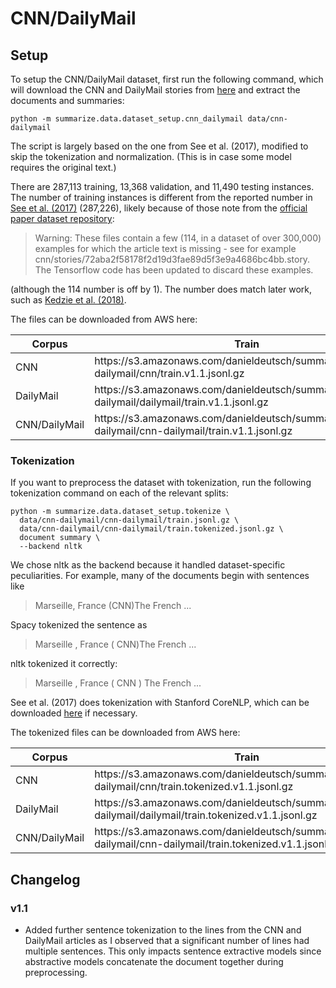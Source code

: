 # CNN/DailyMail
## Setup
To setup the CNN/DailyMail dataset, first run the following command, which will download the CNN and DailyMail stories from [here](https://cs.nyu.edu/~kcho/DMQA/) and extract the documents and summaries:
```
python -m summarize.data.dataset_setup.cnn_dailymail data/cnn-dailymail
```
The script is largely based on the one from See et al. (2017), modified to skip the tokenization and normalization.
(This is in case some model requires the original text.)

There are 287,113 training, 13,368 validation, and 11,490 testing instances.
The number of training instances is different from the reported number in [See et al. (2017)](https://arxiv.org/pdf/1704.04368.pdf) (287,226), likely because of those note from the [official paper dataset repository](https://github.com/abisee/cnn-dailymail):

> Warning: These files contain a few (114, in a dataset of over 300,000) examples for which the article text is missing - see for example cnn/stories/72aba2f58178f2d19d3fae89d5f3e9a4686bc4bb.story.
> The Tensorflow code has been updated to discard these examples.

(although the 114 number is off by 1).
The number does match later work, such as [Kedzie et al. (2018)](https://arxiv.org/pdf/1810.12343.pdf).

The files can be downloaded from AWS here:

  <table>
    <thead>
      <tr>
        <th>Corpus</th>
        <th>Train</th>
        <th>Valid</th>
        <th>Test</th>
      </tr>
    </thead>
    <tbody>
      <tr>
        <td>CNN</td>
        <td>https://s3.amazonaws.com/danieldeutsch/summarize/data/cnn-dailymail/cnn/train.v1.1.jsonl.gz</td>
        <td>https://s3.amazonaws.com/danieldeutsch/summarize/data/cnn-dailymail/cnn/valid.v1.1.jsonl.gz</td>
        <td>https://s3.amazonaws.com/danieldeutsch/summarize/data/cnn-dailymail/cnn/test.v1.1.jsonl.gz</td>
      </tr>
      <tr>
        <td>DailyMail</d>
        <td>https://s3.amazonaws.com/danieldeutsch/summarize/data/cnn-dailymail/dailymail/train.v1.1.jsonl.gz</td>
        <td>https://s3.amazonaws.com/danieldeutsch/summarize/data/cnn-dailymail/dailymail/valid.v1.1.jsonl.gz</td>
        <td>https://s3.amazonaws.com/danieldeutsch/summarize/data/cnn-dailymail/dailymail/test.v1.1.jsonl.gz</td>
      </tr>
      <tr>
        <td>CNN/DailyMail</td>
        <td>https://s3.amazonaws.com/danieldeutsch/summarize/data/cnn-dailymail/cnn-dailymail/train.v1.1.jsonl.gz</td>
        <td>https://s3.amazonaws.com/danieldeutsch/summarize/data/cnn-dailymail/cnn-dailymail/valid.v1.1.jsonl.gz</td>
        <td>https://s3.amazonaws.com/danieldeutsch/summarize/data/cnn-dailymail/cnn-dailymail/test.v1.1.jsonl.gz</td>
      </tr>
    </tbody>
  </table>

### Tokenization
If you want to preprocess the dataset with tokenization, run the following tokenization command on each of the relevant splits:
```
python -m summarize.data.dataset_setup.tokenize \
  data/cnn-dailymail/cnn-dailymail/train.jsonl.gz \
  data/cnn-dailymail/cnn-dailymail/train.tokenized.jsonl.gz \
  document summary \
  --backend nltk
```
We chose nltk as the backend because it handled dataset-specific peculiarities.
For example, many of the documents begin with sentences like
> Marseille, France (CNN)The French ...

Spacy tokenized the sentence as
> Marseille , France ( CNN)The French ...

nltk tokenized it correctly:
> Marseille , France ( CNN ) The French ...

See et al. (2017) does tokenization with Stanford CoreNLP, which can be downloaded [here](https://github.com/JafferWilson/Process-Data-of-CNN-DailyMail) if necessary.

The tokenized files can be downloaded from AWS here:

  <table>
    <thead>
      <tr>
        <th>Corpus</th>
        <th>Train</th>
        <th>Valid</th>
        <th>Test</th>
      </tr>
    </thead>
    <tbody>
      <tr>
        <td>CNN</td>
        <td>https://s3.amazonaws.com/danieldeutsch/summarize/data/cnn-dailymail/cnn/train.tokenized.v1.1.jsonl.gz</td>
        <td>https://s3.amazonaws.com/danieldeutsch/summarize/data/cnn-dailymail/cnn/valid.tokenized.v1.1.jsonl.gz</td>
        <td>https://s3.amazonaws.com/danieldeutsch/summarize/data/cnn-dailymail/cnn/test.tokenized.v1.1.jsonl.gz</td>
      </tr>
      <tr>
        <td>DailyMail</td>
        <td>https://s3.amazonaws.com/danieldeutsch/summarize/data/cnn-dailymail/dailymail/train.tokenized.v1.1.jsonl.gz</td>
        <td>https://s3.amazonaws.com/danieldeutsch/summarize/data/cnn-dailymail/dailymail/valid.tokenized.v1.1.jsonl.gz</td>
        <td>https://s3.amazonaws.com/danieldeutsch/summarize/data/cnn-dailymail/dailymail/test.tokenized.v1.1.jsonl.gz</td>
      </tr>
      <tr>
        <td>CNN/DailyMail</td>
        <td>https://s3.amazonaws.com/danieldeutsch/summarize/data/cnn-dailymail/cnn-dailymail/train.tokenized.v1.1.jsonl.gz</td>
        <td>https://s3.amazonaws.com/danieldeutsch/summarize/data/cnn-dailymail/cnn-dailymail/valid.tokenized.v1.1.jsonl.gz</td>
        <td>https://s3.amazonaws.com/danieldeutsch/summarize/data/cnn-dailymail/cnn-dailymail/test.tokenized.v1.1.jsonl.gz</td>
      </tr>
    </tbody>
  </table>


## Changelog
### v1.1
- Added further sentence tokenization to the lines from the CNN and DailyMail articles as I observed that a significant number of lines had multiple sentences.
This only impacts sentence extractive models since abstractive models concatenate the document together during preprocessing.
